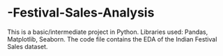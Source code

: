 # -Festival-Sales-Analysis
This is a basic/intermediate project in Python.
Libraries used: Pandas, Matplotlib, Seaborn.
The code file contains the EDA of the Indian Festival Sales dataset.
